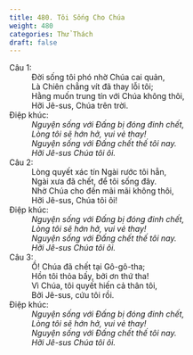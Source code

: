 ```yaml
---
title: 480. Tôi Sống Cho Chúa
weight: 480
categories: Thử Thách
draft: false
---
```

<dl><dt>Câu 1:</dt><dd data-verse="1">Đời sống tôi phó nhờ Chúa cai quản, <br/>Là Chiên chẳng vít đã thay lỗi tôi; <br/>Hằng muốn trung tín với Chúa không thôi, <br/>Hỡi Jê-sus, Chúa trên trời. </dd><dt>Điệp khúc:</dt><dd data-chorus="1"><em>Nguyện sống với Đấng bị đóng đinh chết, <br/>Lòng tôi sẽ hớn hở, vui vẻ thay! <br/>Nguyện sống với Đấng chết thế tôi nay. <br/>Hỡi Jê-sus Chúa tôi ôi. </em></dd><dt>Câu 2:</dt><dd data-verse="2">Lòng quyết xác tín Ngài rước tôi hẳn, <br/>Ngài xưa đã chết, để tôi sống đây. <br/>Nhờ Chúa cho đến mãi mãi không thôi, <br/>Hỡi Jê-sus, Chúa tôi ôi! </dd><dt>Điệp khúc:</dt><dd data-chorus="1"><em>Nguyện sống với Đấng bị đóng đinh chết, <br/>Lòng tôi sẽ hớn hở, vui vẻ thay! <br/>Nguyện sống với Đấng chết thế tôi nay. <br/>Hỡi Jê-sus Chúa tôi ôi. </em></dd><dt>Câu 3:</dt><dd data-verse="3">Ồ! Chúa đã chết tại Gô-gô-tha; <br/>Hồn tôi thỏa bấy, bởi ơn thứ tha! <br/>Vì Chúa, tôi quyết hiến cả thân tôi, <br/>Bởi Jê-sus, cứu tôi rồi. </dd><dt>Điệp khúc:</dt><dd data-chorus="1"><em>Nguyện sống với Đấng bị đóng đinh chết, <br/>Lòng tôi sẽ hớn hở, vui vẻ thay! <br/>Nguyện sống với Đấng chết thế tôi nay. <br/>Hỡi Jê-sus Chúa tôi ôi. </em></dd></dl>